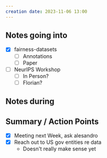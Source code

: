 ```yaml
---
creation date: 2023-11-06 13:00
---
```



## Notes going into
- [x] fairness-datasets
	- [ ] Annotations
	- [ ] Paper
- [ ] NeurIPS Workshop
	- [ ] In Person?
	- [ ] Florian?

## Notes during


## Summary / Action Points
- [x] Meeting next Week, ask alesandro
- [x] Reach out to US gov entities re data
	- Doesn't really make sense yet